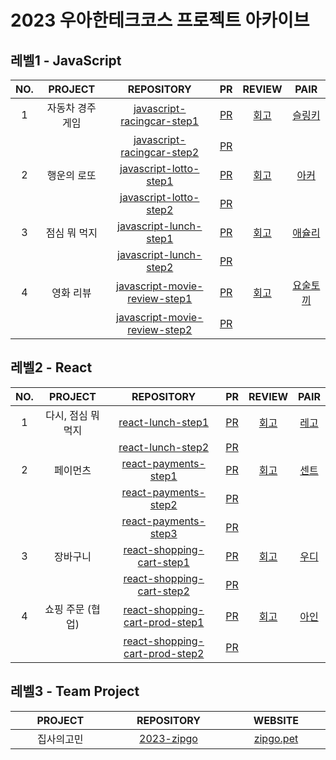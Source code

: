 # 2023 우아한테크코스 프로젝트 아카이브

## 레벨1 - JavaScript
| NO. | PROJECT | REPOSITORY | PR | REVIEW | PAIR |
| :-: | :---: | :-----: | :--: | :--: | :---: |
| 1 | 자동차 경주 게임 | [javascript-racingcar-step1](https://github.com/HyeryongChoi/javascript-racingcar/tree/step1) | [PR](https://github.com/woowacourse/javascript-racingcar/pull/182) | [회고](https://velog.io/@chex/%EC%9A%B0%EC%95%84%ED%95%9C%ED%85%8C%ED%81%AC%EC%BD%94%EC%8A%A4-FE-5%EA%B8%B0-%EB%A0%88%EB%B2%A81-%EC%9E%90%EB%8F%99%EC%B0%A8-%EA%B2%BD%EC%A3%BC-%EA%B2%8C%EC%9E%84-%EB%AF%B8%EC%85%98-%ED%9A%8C%EA%B3%A0) | [슬링키](https://github.com/dladncks1217) |
|  | | [javascript-racingcar-step2](https://github.com/HyeryongChoi/javascript-racingcar/tree/step2) | [PR](https://github.com/woowacourse/javascript-racingcar/pull/209) |  |  |
| 2 | 행운의 로또  | [javascript-lotto-step1](https://github.com/HyeryongChoi/javascript-lotto-1/tree/step1) | [PR](https://github.com/woowacourse/javascript-lotto/pull/189) | [회고](https://velog.io/@chex/%EC%9A%B0%EC%95%84%ED%95%9C%ED%85%8C%ED%81%AC%EC%BD%94%EC%8A%A4-FE-5%EA%B8%B0-%EB%A0%88%EB%B2%A81-%EB%A1%9C%EB%98%90-%EA%B2%8C%EC%9E%84-%EB%AF%B8%EC%85%98-%ED%9A%8C%EA%B3%A0) | [아커](https://github.com/jeonjeunghoon) |
|  |   | [javascript-lotto-step2](https://github.com/HyeryongChoi/javascript-lotto-1/tree/step2) | [PR](https://github.com/woowacourse/javascript-lotto/pull/239) |  |  |
| 3 | 점심 뭐 먹지 | [javascript-lunch-step1](https://github.com/HyeryongChoi/javascript-lunch/tree/step1) | [PR](https://github.com/woowacourse/javascript-lunch/pull/16) | [회고](https://velog.io/@chex/%EC%9A%B0%EC%95%84%ED%95%9C%ED%85%8C%ED%81%AC%EC%BD%94%EC%8A%A4-FE-5%EA%B8%B0-%EB%A0%88%EB%B2%A81-%EC%A0%90%EC%8B%AC-%EB%AD%90-%EB%A8%B9%EC%A7%80-%EB%AF%B8%EC%85%98-%ED%9A%8C%EA%B3%A0) | [애슐리](https://github.com/ashleysyheo) |
|  |  | [javascript-lunch-step2](https://github.com/HyeryongChoi/javascript-lunch/tree/step2) | [PR](https://github.com/woowacourse/javascript-lunch/pull/69) |  |  |
| 4 | 영화 리뷰  | [javascript-movie-review-step1](https://github.com/HyeryongChoi/javascript-movie-review/tree/step1) | [PR](https://github.com/woowacourse/javascript-movie-review/pull/40) | [회고](https://velog.io/@chex/%EC%9A%B0%EC%95%84%ED%95%9C%ED%85%8C%ED%81%AC%EC%BD%94%EC%8A%A4-FE-5%EA%B8%B0-%EB%A0%88%EB%B2%A81-%EC%98%81%ED%99%94-%EB%A6%AC%EB%B7%B0-%EB%AF%B8%EC%85%98-%ED%9A%8C%EA%B3%A0) | [요술토끼](https://github.com/wzrabbit) |
|  |   | [javascript-movie-review-step2](https://github.com/HyeryongChoi/javascript-movie-review/tree/step2) | [PR](https://github.com/woowacourse/javascript-movie-review/pull/77) |  |  |

## 레벨2 - React
| NO. | PROJECT | REPOSITORY | PR | REVIEW | PAIR |
| :-: | :---: | :-----: | :--: | :--: | :---: |
| 1 | 다시, 점심 뭐 먹지 | [react-lunch-step1](https://github.com/HyeryongChoi/react-lunch/tree/step1) | [PR](https://github.com/woowacourse/react-lunch/pull/25) | [회고](https://velog.io/@chex/%EC%9A%B0%EC%95%84%ED%95%9C%ED%85%8C%ED%81%AC%EC%BD%94%EC%8A%A4-FE-5%EA%B8%B0-%EB%A0%88%EB%B2%A82-%EB%8B%A4%EC%8B%9C-%EC%A0%90%EC%8B%AC-%EB%AD%90-%EB%A8%B9%EC%A7%80-%EB%AF%B8%EC%85%98-%ED%9A%8C%EA%B3%A0) | [레고](https://github.com/regularPark) |
|  |  | [react-lunch-step2](https://github.com/HyeryongChoi/react-lunch/tree/step2) | [PR](https://github.com/woowacourse/react-lunch/pull/71) |  |  |
| 2 | 페이먼츠 | [react-payments-step1](https://github.com/HyeryongChoi/react-payments/tree/step1) | [PR](https://github.com/woowacourse/react-payments/pull/201) | [회고](https://velog.io/@chex/%EC%9A%B0%EC%95%84%ED%95%9C%ED%85%8C%ED%81%AC%EC%BD%94%EC%8A%A4-FE-5%EA%B8%B0-%EB%A0%88%EB%B2%A82-%ED%8E%98%EC%9D%B4%EB%A8%BC%EC%B8%A0-%EB%AF%B8%EC%85%98-%ED%9A%8C%EA%B3%A0) | [센트](https://github.com/kyw0716) |
|  | | [react-payments-step2](https://github.com/HyeryongChoi/react-payments/tree/step2) | [PR](https://github.com/woowacourse/react-payments/pull/261) |  |  |
|  |  | [react-payments-step3](https://github.com/HyeryongChoi/react-payments/tree/step3) | [PR](https://github.com/woowacourse/react-payments/pull/292) |  |  |
| 3 | 장바구니 | [react-shopping-cart-step1](https://github.com/HyeryongChoi/react-shopping-cart/tree/step1) | [PR](https://github.com/woowacourse/react-shopping-cart/pull/162) | [회고](https://velog.io/@chex/%EC%9A%B0%EC%95%84%ED%95%9C%ED%85%8C%ED%81%AC%EC%BD%94%EC%8A%A4-FE-5%EA%B8%B0-%EB%A0%88%EB%B2%A82-%EC%9E%A5%EB%B0%94%EA%B5%AC%EB%8B%88-%EB%AF%B8%EC%85%98-%ED%9A%8C%EA%B3%A0) | [우디](https://github.com/evencoding) |
|  |  | [react-shopping-cart-step2](https://github.com/HyeryongChoi/react-shopping-cart/tree/step2) | [PR](https://github.com/woowacourse/react-shopping-cart/pull/206) |  |  |
| 4 | 쇼핑 주문 (협업) | [react-shopping-cart-prod-step1](https://github.com/HyeryongChoi/react-shopping-cart-prod/tree/step1) | [PR](https://github.com/woowacourse/react-shopping-cart-prod/pull/108) | [회고](https://velog.io/@chex/%EC%9A%B0%EC%95%84%ED%95%9C%ED%85%8C%ED%81%AC%EC%BD%94%EC%8A%A4-FE-5%EA%B8%B0-%EB%A0%88%EB%B2%A82-%EC%87%BC%ED%95%91%EC%A3%BC%EB%AC%B8%ED%98%91%EC%97%85-%EB%AF%B8%EC%85%98-%ED%9A%8C%EA%B3%A0) | [아인](https://github.com/geuntaek1013) |
|  |  | [react-shopping-cart-prod-step2](https://github.com/HyeryongChoi/react-shopping-cart-prod/tree/step2) | [PR](https://github.com/woowacourse/react-shopping-cart-prod/pull/143) |  |  |

## 레벨3 - Team Project
|&nbsp;&nbsp;&nbsp;&nbsp;&nbsp;&nbsp;&nbsp;&nbsp;PROJECT&nbsp;&nbsp;&nbsp;&nbsp;&nbsp;&nbsp;&nbsp;&nbsp;|&nbsp;&nbsp;&nbsp;&nbsp;&nbsp;&nbsp;&nbsp;&nbsp;REPOSITORY&nbsp;&nbsp;&nbsp;&nbsp;&nbsp;&nbsp;&nbsp;&nbsp;|&nbsp;&nbsp;&nbsp;&nbsp;&nbsp;&nbsp;&nbsp;&nbsp;WEBSITE&nbsp;&nbsp;&nbsp;&nbsp;&nbsp;&nbsp;&nbsp;&nbsp;|&nbsp;&nbsp;&nbsp;&nbsp;&nbsp;&nbsp;&nbsp;&nbsp;WIKI&nbsp;&nbsp;&nbsp;&nbsp;&nbsp;&nbsp;&nbsp;&nbsp;|
| :--------------------------------: | :--------------------------------: | :--------------------------------: | :--------------------------------: |
| 집사의고민 | [2023-zipgo](https://github.com/woowacourse-teams/2023-zipgo) | [zipgo.pet](https://zipgo.pet) | [zipgo-wiki](https://github.com/woowacourse-teams/2023-zipgo/wiki)
